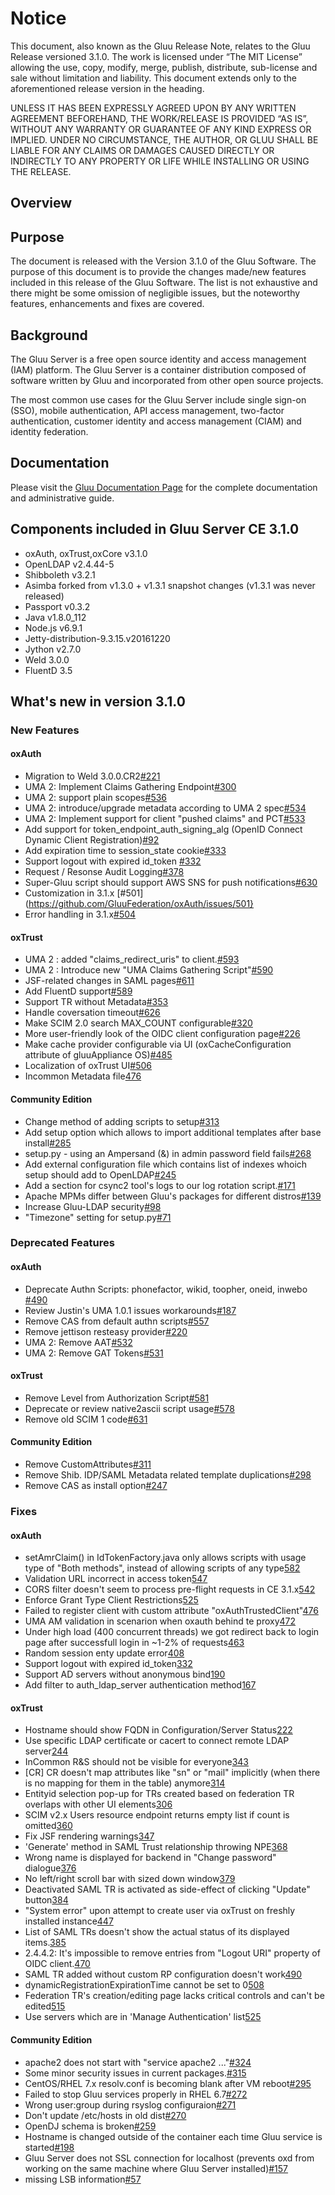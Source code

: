 # Notice

This document, also known as the Gluu Release Note, 
relates to the Gluu Release versioned 3.1.0. The work is licensed under “The MIT License” 
allowing the use, copy, modify, merge, publish, distribute, sub-license and sale without 
limitation and liability. This document extends only to the aforementioned release version 
in the heading.

UNLESS IT HAS BEEN EXPRESSLY AGREED UPON BY ANY WRITTEN AGREEMENT BEFOREHAND, 
THE WORK/RELEASE IS PROVIDED “AS IS”, WITHOUT ANY WARRANTY OR GUARANTEE OF ANY KIND 
EXPRESS OR IMPLIED. UNDER NO CIRCUMSTANCE, THE AUTHOR, OR GLUU SHALL BE LIABLE FOR ANY 
CLAIMS OR DAMAGES CAUSED DIRECTLY OR INDIRECTLY TO ANY PROPERTY OR LIFE WHILE INSTALLING 
OR USING THE RELEASE.

## Overview

## Purpose

The document is released with the Version 3.1.0 of the Gluu Software. The purpose of this document is to provide the changes made/new features included in this release of the Gluu Software. The list is not exhaustive and there might be some omission of negligible issues, but the noteworthy features, enhancements and fixes are covered. 

## Background

The Gluu Server is a free open source identity and access management (IAM) platform. The Gluu Server is a container distribution composed of software written by Gluu and incorporated from other open source projects. 

The most common use cases for the Gluu Server include single sign-on (SSO), mobile authentication, API access management, two-factor authentication, customer identity and access management (CIAM) and identity federation.

## Documentation

Please visit the [Gluu Documentation Page](http://www.gluu.org/docs) for the complete 
documentation and administrative guide. 

## Components included in Gluu Server CE 3.1.0
- oxAuth, oxTrust,oxCore v3.1.0
- OpenLDAP v2.4.44-5
- Shibboleth v3.2.1
- Asimba forked from v1.3.0 + v1.3.1 snapshot changes (v1.3.1 was never released)
- Passport v0.3.2
- Java v1.8.0_112
- Node.js v6.9.1
- Jetty-distribution-9.3.15.v20161220
- Jython v2.7.0
- Weld 3.0.0
- FluentD 3.5

## What's new in version 3.1.0

### New Features
#### oxAuth
- Migration to Weld 3.0.0.CR2[#221](https://github.com/GluuFederation/oxAuth/issues/221)
- UMA 2: Implement Claims Gathering Endpoint[#300](https://github.com/GluuFederation/oxAuth/issues/300)
- UMA 2: support plain scopes[#536](https://github.com/GluuFederation/oxAuth/issues/536)
- UMA 2: introduce/upgrade metadata according to UMA 2 spec[#534](https://github.com/GluuFederation/oxAuth/issues/534)
- UMA 2: Implement support for client "pushed claims" and PCT[#533](https://github.com/GluuFederation/oxAuth/issues/533)
- Add support for token_endpoint_auth_signing_alg (OpenID Connect Dynamic Client Registration)[#92](https://github.com/GluuFederation/oxAuth/issues/92)
- Add expiration time to session_state cookie[#333](https://github.com/GluuFederation/oxAuth/issues/333)
- Support logout with expired id_token [#332](https://github.com/GluuFederation/oxAuth/issues/332)
- Request / Resonse Audit Logging[#378](https://github.com/GluuFederation/oxAuth/issues/378)
- Super-Gluu script should support AWS SNS for push notifications[#630](https://github.com/GluuFederation/oxAuth/issues/630)
- Customization in 3.1.x [#501](https://github.com/GluuFederation/oxAuth/issues/501}
- Error handling in 3.1.x[#504](https://github.com/GluuFederation/oxAuth/issues/504)

#### oxTrust
- UMA 2 : added "claims_redirect_uris" to client.[#593](https://github.com/GluuFederation/oxTrust/issues/593)
- UMA 2 : Introduce new "UMA Claims Gathering Script"[#590](https://github.com/GluuFederation/oxTrust/issues/590)
- JSF-related changes in SAML pages[#611](https://github.com/GluuFederation/oxTrust/issues/611)
- Add FluentD support[#589](https://github.com/GluuFederation/oxTrust/issues/589)
- Support TR without Metadata[#353](https://github.com/GluuFederation/oxTrust/issues/353)
- Handle coversation timeout[#626](https://github.com/GluuFederation/oxTrust/issues/626)
- Make SCIM 2.0 search MAX_COUNT configurable[#320](https://github.com/GluuFederation/oxTrust/issues/320)
- More user-friendly look of the OIDC client configuration page[#226](https://github.com/GluuFederation/oxTrust/issues/226)
- Make cache provider configurable via UI (oxCacheConfiguration attribute of gluuAppliance OS)[#485](https://github.com/GluuFederation/oxTrust/issues/485)
- Localization of oxTrust UI[#506](https://github.com/GluuFederation/oxAuth/issues/506#issue-223064367)
- Incommon Metadata file[476](https://github.com/GluuFederation/oxTrust/issues/476)
#### Community Edition
- Change method of adding scripts to setup[#313](https://github.com/GluuFederation/community-edition-setup/issues/313)
- Add setup option which allows to import additional templates after base install[#285](https://github.com/GluuFederation/community-edition-setup/issues/285)
- setup.py - using an Ampersand (&) in admin password field fails[#268](https://github.com/GluuFederation/community-edition-setup/issues/268)
- Add external configuration file which contains list of indexes whoich setup should add to OpenLDAP[#245](https://github.com/GluuFederation/community-edition-setup/issues/245)
- Add a section for csync2 tool's logs to our log rotation script.[#171](https://github.com/GluuFederation/community-edition-setup/issues/171)
- Apache MPMs differ between Gluu's packages for different distros[#139](https://github.com/GluuFederation/community-edition-setup/issues/139)
- Increase Gluu-LDAP security[#98](https://github.com/GluuFederation/community-edition-setup/issues/98)
- "Timezone" setting for setup.py[#71](https://github.com/GluuFederation/community-edition-setup/issues/71)

### Deprecated Features
#### oxAuth
- Deprecate Authn Scripts: phonefactor, wikid, toopher, oneid, inwebo [#490](https://github.com/GluuFederation/oxAuth/issues/490)
- Review Justin's UMA 1.0.1 issues workarounds[#187](https://github.com/GluuFederation/oxAuth/issues/187)
- Remove CAS from default authn scripts[#557](https://github.com/GluuFederation/oxAuth/issues/557)
- Remove jettison resteasy provider[#220](https://github.com/GluuFederation/oxAuth/issues/220)
- UMA 2: Remove AAT[#532](https://github.com/GluuFederation/oxAuth/issues/532)
- UMA 2: Remove GAT Tokens[#531](https://github.com/GluuFederation/oxAuth/issues/531)
#### oxTrust
- Remove Level from Authorization Script[#581](https://github.com/GluuFederation/oxTrust/issues/581)
- Deprecate or review native2ascii script usage[#578](https://github.com/GluuFederation/oxTrust/issues/578)
- Remove old SCIM 1 code[#631](https://github.com/GluuFederation/oxTrust/issues/631)
#### Community Edition
- Remove CustomAttributes[#311](https://github.com/GluuFederation/community-edition-setup/issues/311)
- Remove Shib. IDP/SAML Metadata related template duplications[#298](https://github.com/GluuFederation/community-edition-setup/issues/298)
- Remove CAS as install option[#247](https://github.com/GluuFederation/community-edition-setup/issues/247)
### Fixes
#### oxAuth
- setAmrClaim() in IdTokenFactory.java only allows scripts with usage type of "Both methods", instead of allowing scripts of any type[582](https://github.com/GluuFederation/oxAuth/issues/582)
- Validation URL incorrect in access token[547](https://github.com/GluuFederation/oxAuth/issues/547)
- CORS filter doesn't seem to process pre-flight requests in CE 3.1.x[542](https://github.com/GluuFederation/oxAuth/issues/542)
- Enforce Grant Type Client Restrictions[525](https://github.com/GluuFederation/oxAuth/issues/525)
- Failed to register client with custom attribute "oxAuthTrustedClient"[476](https://github.com/GluuFederation/oxAuth/issues/476)
- UMA AM validation in scenarion when oxauth behind te proxy[472](https://github.com/GluuFederation/oxAuth/issues/472)
- Under high load (400 concurrent threads) we got redirect back to login page after successfull login  in ~1-2% of requests[463](https://github.com/GluuFederation/oxAuth/issues/463)
- Random session enty update error[408](https://github.com/GluuFederation/oxAuth/issues/408)
- Support logout with expired id_token[332](https://github.com/GluuFederation/oxAuth/issues/332)
- Support AD servers without anonymous bind[190](https://github.com/GluuFederation/oxAuth/issues/190)
- Add filter to auth_ldap_server authentication method[167](https://github.com/GluuFederation/oxAuth/issues/167)
#### oxTrust
- Hostname should show FQDN in Configuration/Server Status[222](https://github.com/GluuFederation/oxTrust/issues/222)
- Use specific LDAP certificate or cacert to connect remote LDAP server[244](https://github.com/GluuFederation/oxTrust/issues/244)
- InCommon R&S should not be visible for everyone[343](https://github.com/GluuFederation/oxTrust/issues/343)
- [CR] CR doesn't map attributes like "sn" or "mail" implicitly (when there is no mapping for them in the table) anymore[314](https://github.com/GluuFederation/oxTrust/issues/314)
- Entityid selection pop-up for TRs created based on federation TR overlaps with other UI elements[306](https://github.com/GluuFederation/oxTrust/issues/306)
- SCIM v2.x Users resource endpoint returns empty list if count is omitted[360](https://github.com/GluuFederation/oxTrust/issues/360)
- Fix JSF rendering warnings[347](https://github.com/GluuFederation/oxTrust/issues/347)
- 'Generate' method in SAML Trust relationship throwing NPE[368](https://github.com/GluuFederation/oxTrust/issues/368)
- Wrong name is displayed for backend in "Change password" dialogue[376](https://github.com/GluuFederation/oxTrust/issues/376)
- No left/right scroll bar with sized down window[379](https://github.com/GluuFederation/oxTrust/issues/379)
- Deactivated SAML TR is activated as side-effect of clicking "Update" button[384](https://github.com/GluuFederation/oxTrust/issues/384)
- "System error" upon attempt to create user via oxTrust on freshly installed instance[447](https://github.com/GluuFederation/oxTrust/issues/447)
- List of SAML TRs doesn't show the actual status of its displayed items.[385](https://github.com/GluuFederation/oxTrust/issues/385)
- 2.4.4.2: It's impossible to remove entries from "Logout URI" property of OIDC client.[470](https://github.com/GluuFederation/oxTrust/issues/470)
- SAML TR added without custom RP configuration doesn't work[490](https://github.com/GluuFederation/oxTrust/issues/490)
- dynamicRegistrationExpirationTime cannot be set to 0[508](https://github.com/GluuFederation/oxTrust/issues/508)
- Federation TR's creation/editing page lacks critical controls and can't be edited[515](https://github.com/GluuFederation/oxTrust/issues/515)
- Use servers which are in 'Manage Authentication' list[525](https://github.com/GluuFederation/oxTrust/issues/525)
#### Community Edition
- apache2 does not start with "service apache2 ..."[#324](https://github.com/GluuFederation/community-edition-setup/issues/324)
- Some minor security issues in current packages.[#315](https://github.com/GluuFederation/community-edition-setup/issues/315)
- CentOS/RHEL 7.x resolv.conf is becoming blank after VM reboot[#295](https://github.com/GluuFederation/community-edition-setup/issues/295)
- Failed to stop Gluu services properly in RHEL 6.7[#272](https://github.com/GluuFederation/community-edition-setup/issues/272)
- Wrong user:group during rsyslog configuraion[#271](https://github.com/GluuFederation/community-edition-setup/issues/271)
- Don't update /etc/hosts in old dist[#270](https://github.com/GluuFederation/community-edition-setup/issues/270)
- OpenDJ schema is broken[#259](https://github.com/GluuFederation/community-edition-setup/issues/259)
- Hostname is changed outside of the container each time Gluu service is started[#198](https://github.com/GluuFederation/community-edition-setup/issues/198)
- Gluu Server does not SSL connection for localhost (prevents oxd from working on the same machine where Gluu Server installed)[#157](https://github.com/GluuFederation/community-edition-setup/issues/157)
- missing LSB information[#57](https://github.com/GluuFederation/community-edition-setup/issues/57)
